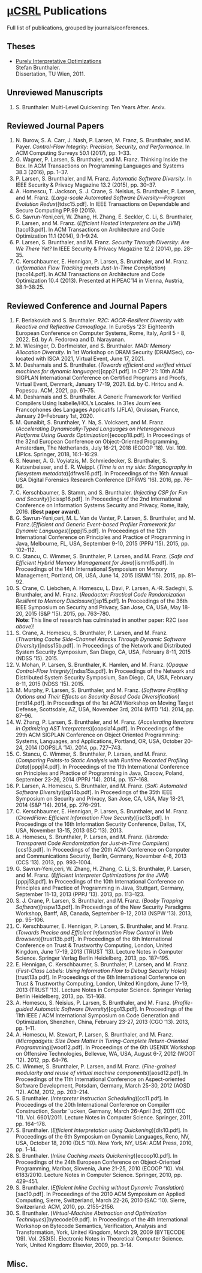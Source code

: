 # [μCSRL](https://www.unibw.de/ucsrl-en) Publications

Full list of publications, grouped by journals/conferences.

## Theses
* [Purely Interpretative Optimizations](sbr-phd-thesis.pdf)\
  Stefan Brunthaler.\
  Dissertation, TU Wien, 2011.

## Unreviewed Manuscripts
1. S. Brunthaler: Multi-Level Quickening: Ten Years After. Arxiv. 

## Reviewed Journal Papers
1. N. Burow, S. A. Carr, J. Nash, P. Larsen, M. Franz, S. Brunthaler, and M. Payer. *Control-Flow Integrity: Precision, Security, and Performance*. In ACM Computing Surveys 50.1 (2017), pp. 1–33. 
1. G. Wagner, P. Larsen, S. Brunthaler, and M. Franz. Thinking Inside the Box. In ACM Transactions on Programming Languages and Systems 38.3 (2016), pp. 1–37.
1. P. Larsen, S. Brunthaler, and M. Franz. *Automatic Software Diversity*. In IEEE Security & Privacy Magazine 13.2 (2015), pp. 30–37.
1. A. Homescu, T. Jackson, S. J. Crane, S. Neisius, S. Brunthaler, P. Larsen, and M. Franz. (*Large-scale Automated Software Diversity—Program Evolution Redux*)[tdsc15.pdf]. In IEEE Transactions on Dependable and Secure Computing PP.99 (2015).
1. G. Savrun-Yeni¸ceri, W. Zhang, H. Zhang, E. Seckler, C. Li, S. Brunthaler, P. Larsen, and M. Franz. (*Efficient Hosted Interpreters on the JVM*)[taco13.pdf]. In ACM Transactions on Architecture and Code Optimization 11.1 (2014), 9:1–9:24.
1. P. Larsen, S. Brunthaler, and M. Franz. *Security Through Diversity: Are We There Yet?* In IEEE Security & Privacy Magazine 12.2 (2014), pp. 28–35.
1. C. Kerschbaumer, E. Hennigan, P. Larsen, S. Brunthaler, and M. Franz. (*Information Flow Tracking meets Just-In-Time Compilation*)[taco14.pdf]. In ACM Transactions on Architecture and Code Optimization 10.4 (2013). Presented at HiPEAC’14 in Vienna, Austria, 38:1–38:25.

## Reviewed Conference and Journal Papers
1. F. Berlakovich and S. Brunthaler. *R2C: AOCR-Resilient Diversity with Reactive and Reflective Camouflage*. In EuroSys ’23: Eighteenth European Conference on Computer Systems, Rome, Italy, April 5 - 8, 2022. Ed. by A. Fedorova and D. Narayanan.
1. M. Wiesinger, D. Dorfmeister, and S. Brunthaler. *MAD: Memory Allocation Diversity*. In 1st Workshop on DRAM Security (DRAMSec), co-located with ISCA 2021, Virtual Event, June 17, 2021.
1. M. Desharnais and S. Brunthaler. (*Towards efficient and verified virtual machines for dynamic languages*)[cpp21.pdf]. In CPP ’21: 10th ACM SIGPLAN International Conference on Certified Programs and Proofs, Virtual Event, Denmark, January 17-19, 2021. Ed. by C. Hritcu and A. Popescu. ACM, 2021, pp. 61–75.
1. M. Desharnais and S. Brunthaler. A Generic Framework for Verified Compilers Using Isabelle/HOL’s Locales. In 31es Journ´ees Francophones des Langages Applicatifs (JFLA), Gruissan, France, January 29–February 1st, 2020.
1. M. Qunaibit, S. Brunthaler, Y. Na, S. Volckaert, and M. Franz. (*Accelerating Dynamically-Typed Languages on Heterogeneous Platforms Using Guards Optimization*)[ecoop18.pdf]. In Proceedings of the 32nd European Conference on Object-Oriented Programming, Amsterdam, The Netherlands, July 16-21, 2018 (ECOOP ’18). Vol. 109. LIPIcs. Springer, 2018, 16:1–16:29.
1. S. Neuner, A. G. Voyiatzis, M. Schmiedecker, S. Brunthaler, S. Katzenbeisser, and E. R. Weippl. (*Time is on my side: Steganography in filesystem metadata*)[dfrws16.pdf]. In Proceedings of the 16th Annual USA Digital Forensics Research Conference (DFRWS ’16). 2016, pp. 76–86.
1. C. Kerschbaumer, S. Stamm, and S. Brunthaler. (*Injecting CSP for Fun and Security*)[icissp16.pdf]. In Proceedings of the 2nd International Conference on Information Systems Security and Privacy, Rome, Italy, 2016. (**Best paper award**).
1. G. Savrun-Yeni¸ceri, M. L. Van de Vanter, P. Larsen, S. Brunthaler, and M. Franz.(*Efficient and Generic Event-based Profiler Framework for Dynamic Languages*)[pppj15.pdf]. In Proceedings of the 12th International Conference on Principles and Practice of Programming in Java, Melbourne, FL, USA, September 9-10, 2015 (PPPJ ’15). 2015, pp. 102–112.
1. C. Stancu, C. Wimmer, S. Brunthaler, P. Larsen, and M. Franz. (*Safe and Efficient Hybrid Memory Management for Java*)[ismm15.pdf]. In Proceedings of the 14th International Symposium on Memory Management, Portland, OR, USA, June 14, 2015 (ISMM ’15). 2015, pp. 81–92.
1. S. Crane, C. Liebchen, A. Homescu, L. Davi, P. Larsen, A.-R. Sadeghi, S. Brunthaler, and M. Franz. (*Readactor: Practical Code Randomization Resilient to Memory Disclosure*)[sp15.pdf]. In Proceedings of the 36th IEEE Symposium on Security and Privacy, San Jose, CA, USA, May 18-20, 2015 (S&P ’15). 2015, pp. 763–780.\
**Note**: This line of research has culminated in another paper: R2C (*see above*)!
1. S. Crane, A. Homescu, S. Brunthaler, P. Larsen, and M. Franz. (*Thwarting Cache Side-Channel Attacks Through Dynamic Software Diversity*)[ndss15b.pdf]. In Proceedings of the Network and Distributed System Security Symposium, San Diego, CA, USA, February 8-11, 2015 (NDSS ’15). 2015.
1. V. Mohan, P. Larsen, S. Brunthaler, K. Hamlen, and M. Franz. (*Opaque Control-Flow Integrity*)[ndss15a.pdf]. In Proceedings of the Network and Distributed System Security Symposium, San Diego, CA, USA, February 8-11, 2015 (NDSS ’15). 2015.
1. M. Murphy, P. Larsen, S. Brunthaler, and M. Franz. (*Software Profiling Options and Their Effects on Security Based Code Diversification*)[mtd14.pdf]. In Proceedings of the 1st ACM Workshop on Moving Target Defense, Scottsdale, AZ, USA, November 3rd, 2014 (MTD ’14). 2014, pp. 87–96.
1. W. Zhang, P. Larsen, S. Brunthaler, and M. Franz. (*Accelerating Iterators in Optimizing AST Interpreters*)[oopsla14.pdf]. In Proceedings of the 29th ACM SIGPLAN Conference on Object Oriented Programming: Systems, Languages, and Applications, Portland, OR, USA, October 20-24, 2014 (OOPSLA ’14). 2014, pp. 727–743.
1. C. Stancu, C. Wimmer, S. Brunthaler, P. Larsen, and M. Franz. (*Comparing Points-to Static Analysis with Runtime Recorded Profiling Data*)[pppj14.pdf]. In Proceedings of the 11th International Conference on Principles and Practice of Programming in Java, Cracow, Poland, September 23-26, 2014 (PPPJ ’14). 2014, pp. 157–168.
1. P. Larsen, A. Homescu, S. Brunthaler, and M. Franz. (*SoK: Automated Software Diversity*)[sp14b.pdf]. In Proceedings of the 35th IEEE Symposium on Security and Privacy, San Jose, CA, USA, May 18-21, 2014 (S&P ’14). 2014, pp. 276–291.
1. C. Kerschbaumer, E. Hennigan, P. Larsen, S. Brunthaler, and M. Franz. (*CrowdFlow: Efficient Information Flow Security*)[isc13.pdf]. In Proceedings of the 16th Information Security Conference, Dallas, TX, USA, November 13-15, 2013 (ISC ’13). 2013.
1. A. Homescu, S. Brunthaler, P. Larsen, and M. Franz. (*librando: Transparent Code Randomization for Just-in-Time Compilers*)[ccs13.pdf]. In Proceedings of the 20th ACM Conference on Computer and Communications Security, Berlin, Germany, November 4-8, 2013 (CCS ’13). 2013, pp. 993–1004.
1. G. Savrun-Yeni¸ceri, W. Zhang, H. Zhang, C. Li, S. Brunthaler, P. Larsen, and M. Franz. (*Efficient Interpreter Optimizations for the JVM*)[pppj13.pdf]. In Proceedings of the 10th International Conference on Principles and Practice of Programming in Java, Stuttgart, Germany, September 11-13, 2013 (PPPJ ’13). 2013, pp. 113–123.
1. S. J. Crane, P. Larsen, S. Brunthaler, and M. Franz. (*Booby Trapping Software*)[nspw13.pdf]. In Proceedings of the New Security Paradigms Workshop, Banff, AB, Canada, September 9-12, 2013 (NSPW ’13). 2013, pp. 95–106.
1. C. Kerschbaumer, E. Hennigan, P. Larsen, S. Brunthaler, and M. Franz. (*Towards Precise and Efficient Information Flow Control in Web Browsers*)[trust13b.pdf]. In Proceedings of the 6th International Conference on Trust & Trustworthy Computing, London, United Kingdom, June 17-19, 2013 (TRUST ’13). Lecture Notes in Computer Science. Springer Verlag Berlin Heidelberg, 2013, pp. 187–195.
1. E. Hennigan, C. Kerschbaumer, S. Brunthaler, P. Larsen, and M. Franz. (*First-Class Labels: Using Information Flow to Debug Security Holes*)[trust13a.pdf]. In Proceedings of the 6th International Conference on Trust & Trustworthy Computing, London, United Kingdom, June 17-19, 2013 (TRUST ’13). Lecture Notes in Computer Science. Springer Verlag Berlin Heidelberg, 2013, pp. 151–168.
1. A. Homescu, S. Neisius, P. Larsen, S. Brunthaler, and M. Franz. (*Profile-guided Automatic Software Diversity*)[cgo13.pdf]. In Proceedings of the 11th IEEE / ACM International Symposium on Code Generation and Optimization, Shenzhen, China, February 23-27, 2013 (CGO ’13). 2013, pp. 1–11.
1. A. Homescu, M. Stewart, P. Larsen, S. Brunthaler, and M. Franz. (*Microgadgets: Size Does Matter in Turing-Complete Return-Oriented Programming*)[woot12.pdf]. In Proceedings of the 6th USENIX Workshop on Offensive Technologies, Bellevue, WA, USA, August 6-7, 2012 (WOOT ’12). 2012, pp. 64–76.
1. C. Wimmer, S. Brunthaler, P. Larsen, and M. Franz. (*Fine-grained modularity and reuse of virtual machine components*)[aosd12.pdf]. In Proceedings of the 11th International Conference on Aspect-oriented Software Development, Potsdam, Germany, March 25-30, 2012 (AOSD ’12). ACM, 2012, pp. 203–214.
1. S. Brunthaler. (*Interpreter Instruction Scheduling*)[cc11.pdf]. In Proceedings of the 20th International Conference on Compiler Construction, Saarbr¨ucken, Germany, March 26-April 3rd, 2011 (CC ’11). Vol. 6601/2011. Lecture Notes in Computer Science. Springer, 2011, pp. 164–178.
1. S. Brunthaler. (*Efficient Interpretation using Quickening*)[dls10.pdf]. In Proceedings of the 6th Symposium on Dynamic Languages, Reno, NV, USA, October 18, 2010 (DLS ’10). New York, NY, USA: ACM Press, 2010, pp. 1–14.
1. S. Brunthaler. (*Inline Caching meets Quickening*)[ecoop10.pdf]. In Proceedings of the 24th European Conference on Object-Oriented Programming, Maribor, Slovenia, June 21-25, 2010 (ECOOP ’10). Vol. 6183/2010. Lecture Notes in Computer Science. Springer, 2010, pp. 429–451.
1. S. Brunthaler. (*Efficient Inline Caching without Dynamic Translation*)[sac10.pdf]. In Proceedings of the 2010 ACM Symposium on Applied Computing, Sierre, Switzerland, March 22-26, 2010 (SAC ’10). Sierre, Switzerland: ACM, 2010, pp. 2155–2156.
1. S. Brunthaler. (*Virtual-Machine Abstraction and Optimization Techniques*)[bytecode09.pdf]. In Proceedings of the 4th International Workshop on Bytecode Semantics, Verification, Analysis and Transformation, York, United Kingdom, March 29, 2009 (BYTECODE ’09). Vol. 253(5). Electronic Notes in Theoretical Computer Science. York, United Kingdom: Elsevier, 2009, pp. 3–14.


## Misc. 

